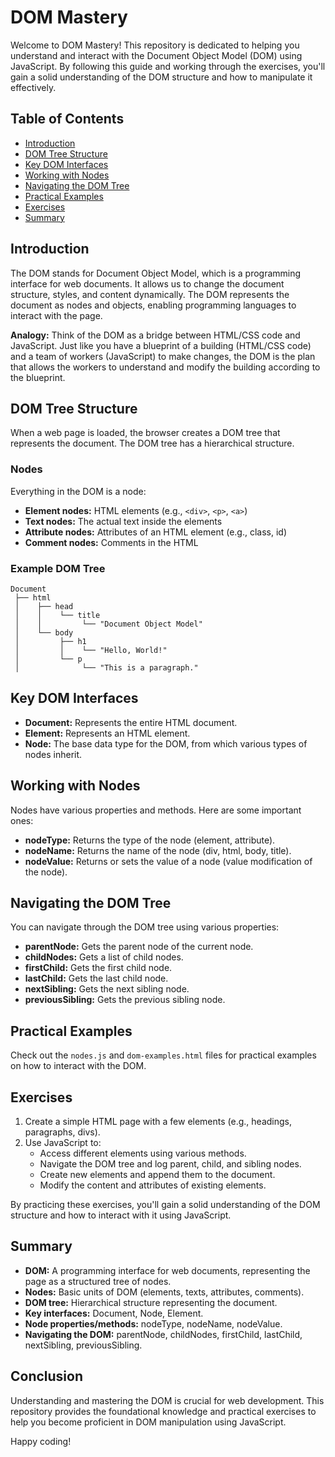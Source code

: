 # DOM Mastery

Welcome to DOM Mastery! This repository is dedicated to helping you understand and interact with the Document Object Model (DOM) using JavaScript. By following this guide and working through the exercises, you'll gain a solid understanding of the DOM structure and how to manipulate it effectively.

## Table of Contents

- [Introduction](#introduction)
- [DOM Tree Structure](#dom-tree-structure)
- [Key DOM Interfaces](#key-dom-interfaces)
- [Working with Nodes](#working-with-nodes)
- [Navigating the DOM Tree](#navigating-the-dom-tree)
- [Practical Examples](#practical-examples)
- [Exercises](#exercises)
- [Summary](#summary)

## Introduction

The DOM stands for Document Object Model, which is a programming interface for web documents. It allows us to change the document structure, styles, and content dynamically. The DOM represents the document as nodes and objects, enabling programming languages to interact with the page.

**Analogy:** Think of the DOM as a bridge between HTML/CSS code and JavaScript. Just like you have a blueprint of a building (HTML/CSS code) and a team of workers (JavaScript) to make changes, the DOM is the plan that allows the workers to understand and modify the building according to the blueprint.

## DOM Tree Structure

When a web page is loaded, the browser creates a DOM tree that represents the document. The DOM tree has a hierarchical structure.

### Nodes

Everything in the DOM is a node:
- **Element nodes:** HTML elements (e.g., `<div>`, `<p>`, `<a>`)
- **Text nodes:** The actual text inside the elements
- **Attribute nodes:** Attributes of an HTML element (e.g., class, id)
- **Comment nodes:** Comments in the HTML

### Example DOM Tree

```plaintext
Document
 ├── html
 │    ├── head
 │    │    └── title
 │    │         └── "Document Object Model"
 │    └── body
 │         ├── h1
 │         │    └── "Hello, World!"
 │         └── p
 │              └── "This is a paragraph."
```

## Key DOM Interfaces

- **Document:** Represents the entire HTML document.
- **Element:** Represents an HTML element.
- **Node:** The base data type for the DOM, from which various types of nodes inherit.

## Working with Nodes

Nodes have various properties and methods. Here are some important ones:

- **nodeType:** Returns the type of the node (element, attribute).
- **nodeName:** Returns the name of the node (div, html, body, title).
- **nodeValue:** Returns or sets the value of a node (value modification of the node).

## Navigating the DOM Tree

You can navigate through the DOM tree using various properties:

- **parentNode:** Gets the parent node of the current node.
- **childNodes:** Gets a list of child nodes.
- **firstChild:** Gets the first child node.
- **lastChild:** Gets the last child node.
- **nextSibling:** Gets the next sibling node.
- **previousSibling:** Gets the previous sibling node.

## Practical Examples

Check out the `nodes.js` and `dom-examples.html` files for practical examples on how to interact with the DOM.

## Exercises

1. Create a simple HTML page with a few elements (e.g., headings, paragraphs, divs).
2. Use JavaScript to:
   - Access different elements using various methods.
   - Navigate the DOM tree and log parent, child, and sibling nodes.
   - Create new elements and append them to the document.
   - Modify the content and attributes of existing elements.

By practicing these exercises, you'll gain a solid understanding of the DOM structure and how to interact with it using JavaScript.

## Summary

- **DOM:** A programming interface for web documents, representing the page as a structured tree of nodes.
- **Nodes:** Basic units of DOM (elements, texts, attributes, comments).
- **DOM tree:** Hierarchical structure representing the document.
- **Key interfaces:** Document, Node, Element.
- **Node properties/methods:** nodeType, nodeName, nodeValue.
- **Navigating the DOM:** parentNode, childNodes, firstChild, lastChild, nextSibling, previousSibling.

## Conclusion

Understanding and mastering the DOM is crucial for web development. This repository provides the foundational knowledge and practical exercises to help you become proficient in DOM manipulation using JavaScript.

Happy coding!
